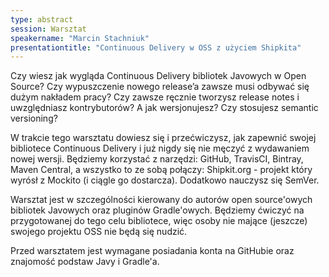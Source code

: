 ```yaml
---
type: abstract
session: Warsztat
speakername: "Marcin Stachniuk"
presentationtitle: "Continuous Delivery w OSS z użyciem Shipkita"
---
```


Czy wiesz jak wygląda Continuous Delivery bibliotek Javowych w Open Source? Czy wypuszczenie nowego release’a zawsze musi odbywać się dużym nakładem pracy? Czy zawsze ręcznie tworzysz release notes i uwzględniasz kontrybutorów? A jak wersjonujesz? Czy stosujesz semantic versioning?

W trakcie tego warsztatu dowiesz się i przećwiczysz, jak zapewnić swojej bibliotece Continuous Delivery i już nigdy się nie męczyć z wydawaniem nowej wersji. Będziemy korzystać z narzędzi: GitHub, TravisCI, Bintray, Maven Central, a wszystko to ze sobą połączy: Shipkit.org - projekt który wyrósł z Mockito (i ciągle go dostarcza). Dodatkowo nauczysz się SemVer.

Warsztat jest w szczególności kierowany do autorów open source'owych bibliotek Javowych oraz pluginów Gradle'owych. Będziemy ćwiczyć na przygotowanej do tego celu bibliotece, więc osoby nie mające (jeszcze) swojego projektu OSS nie będą się nudzić.

Przed warsztatem jest wymagane posiadania konta na GitHubie oraz znajomość podstaw Javy i Gradle'a.